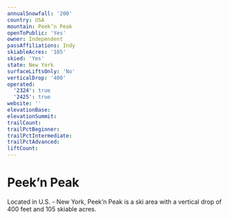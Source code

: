 ```yaml
---
annualSnowfall: '200'
country: USA
mountain: Peek’n Peak
openToPublic: 'Yes'
owner: Independent
passAffiliations: Indy
skiableAcres: '105'
skied: 'Yes'
state: New York
surfaceLiftsOnly: 'No'
verticalDrop: '400'
operated:
  '2324': true
  '2425': true
website: ''
elevationBase:
elevationSummit:
trailCount:
trailPctBeginner:
trailPctIntermediate:
trailPctAdvanced:
liftCount:
---
```



# Peek’n Peak

Located in U.S. - New York, Peek’n Peak is a ski area with a vertical drop of 400 feet and 105 skiable acres.
